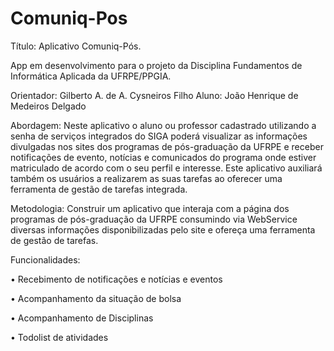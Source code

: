 # Comuniq-Pos

Título: Aplicativo Comuniq-Pós.

App em desenvolvimento para o projeto da Disciplina Fundamentos de Informática Aplicada da UFRPE/PPGIA.

Orientador: Gilberto A. de A. Cysneiros Filho
Aluno: João Henrique de Medeiros Delgado

Abordagem: Neste aplicativo o aluno ou professor cadastrado utilizando a senha de serviços integrados do SIGA poderá visualizar as informações divulgadas nos sites dos programas de pós-graduação da UFRPE e receber notificações de evento, notícias e comunicados do programa onde estiver matriculado de acordo com o seu perfil e interesse. Este aplicativo auxiliará também os usuários a realizarem as suas tarefas ao oferecer uma ferramenta de gestão de tarefas integrada.

Metodologia: Construir um aplicativo que interaja com a página dos programas de pós-graduação da UFRPE consumindo via WebService diversas informações disponibilizadas pelo site e ofereça uma ferramenta de gestão de tarefas.

Funcionalidades:

•	Recebimento de notificações e notícias e eventos

•	Acompanhamento da situação de bolsa

•	Acompanhamento de Disciplinas

•	Todolist de atividades
